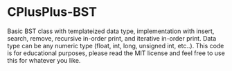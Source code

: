# CPlusPlus-BST
Basic BST class with templateized data type, implementation with insert, search, remove, recursive in-order print, and iterative in-order print.  Data type can be any numeric type (float, int, long, unsigned int, etc..).  This code is for educational purposes, please read the MIT license and feel free to use this for whatever you like.
